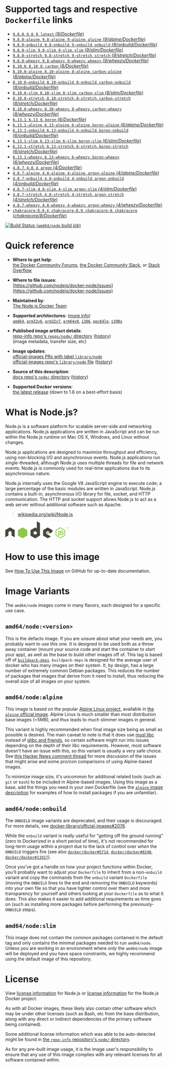 <!--

********************************************************************************

WARNING:

    DO NOT EDIT "node/README.md"

    IT IS AUTO-GENERATED

    (from the other files in "node/" combined with a set of templates)

********************************************************************************

-->

# Supported tags and respective `Dockerfile` links

-	[`9.8.0`, `9.8`, `9`, `latest` (*9/Dockerfile*)](https://github.com/nodejs/docker-node/blob/7ce7ea44b56820b967bd6da71dbc3b977ec4c660/9/Dockerfile)
-	[`9.8.0-alpine`, `9.8-alpine`, `9-alpine`, `alpine` (*9/alpine/Dockerfile*)](https://github.com/nodejs/docker-node/blob/7ce7ea44b56820b967bd6da71dbc3b977ec4c660/9/alpine/Dockerfile)
-	[`9.8.0-onbuild`, `9.8-onbuild`, `9-onbuild`, `onbuild` (*9/onbuild/Dockerfile*)](https://github.com/nodejs/docker-node/blob/7ce7ea44b56820b967bd6da71dbc3b977ec4c660/9/onbuild/Dockerfile)
-	[`9.8.0-slim`, `9.8-slim`, `9-slim`, `slim` (*9/slim/Dockerfile*)](https://github.com/nodejs/docker-node/blob/7ce7ea44b56820b967bd6da71dbc3b977ec4c660/9/slim/Dockerfile)
-	[`9.8.0-stretch`, `9.8-stretch`, `9-stretch`, `stretch` (*9/stretch/Dockerfile*)](https://github.com/nodejs/docker-node/blob/7ce7ea44b56820b967bd6da71dbc3b977ec4c660/9/stretch/Dockerfile)
-	[`9.8.0-wheezy`, `9.8-wheezy`, `9-wheezy`, `wheezy` (*9/wheezy/Dockerfile*)](https://github.com/nodejs/docker-node/blob/7ce7ea44b56820b967bd6da71dbc3b977ec4c660/9/wheezy/Dockerfile)
-	[`8.10.0`, `8.10`, `8`, `carbon` (*8/Dockerfile*)](https://github.com/nodejs/docker-node/blob/4c7763dc2cb067becf12ea4bd55e88b881ccba2b/8/Dockerfile)
-	[`8.10.0-alpine`, `8.10-alpine`, `8-alpine`, `carbon-alpine` (*8/alpine/Dockerfile*)](https://github.com/nodejs/docker-node/blob/4c7763dc2cb067becf12ea4bd55e88b881ccba2b/8/alpine/Dockerfile)
-	[`8.10.0-onbuild`, `8.10-onbuild`, `8-onbuild`, `carbon-onbuild` (*8/onbuild/Dockerfile*)](https://github.com/nodejs/docker-node/blob/4c7763dc2cb067becf12ea4bd55e88b881ccba2b/8/onbuild/Dockerfile)
-	[`8.10.0-slim`, `8.10-slim`, `8-slim`, `carbon-slim` (*8/slim/Dockerfile*)](https://github.com/nodejs/docker-node/blob/4c7763dc2cb067becf12ea4bd55e88b881ccba2b/8/slim/Dockerfile)
-	[`8.10.0-stretch`, `8.10-stretch`, `8-stretch`, `carbon-stretch` (*8/stretch/Dockerfile*)](https://github.com/nodejs/docker-node/blob/4c7763dc2cb067becf12ea4bd55e88b881ccba2b/8/stretch/Dockerfile)
-	[`8.10.0-wheezy`, `8.10-wheezy`, `8-wheezy`, `carbon-wheezy` (*8/wheezy/Dockerfile*)](https://github.com/nodejs/docker-node/blob/4c7763dc2cb067becf12ea4bd55e88b881ccba2b/8/wheezy/Dockerfile)
-	[`6.13.1`, `6.13`, `6`, `boron` (*6/Dockerfile*)](https://github.com/nodejs/docker-node/blob/b3d1870b63f312cdd2fbbd37d72496a9aa341821/6/Dockerfile)
-	[`6.13.1-alpine`, `6.13-alpine`, `6-alpine`, `boron-alpine` (*6/alpine/Dockerfile*)](https://github.com/nodejs/docker-node/blob/b3d1870b63f312cdd2fbbd37d72496a9aa341821/6/alpine/Dockerfile)
-	[`6.13.1-onbuild`, `6.13-onbuild`, `6-onbuild`, `boron-onbuild` (*6/onbuild/Dockerfile*)](https://github.com/nodejs/docker-node/blob/b3d1870b63f312cdd2fbbd37d72496a9aa341821/6/onbuild/Dockerfile)
-	[`6.13.1-slim`, `6.13-slim`, `6-slim`, `boron-slim` (*6/slim/Dockerfile*)](https://github.com/nodejs/docker-node/blob/b3d1870b63f312cdd2fbbd37d72496a9aa341821/6/slim/Dockerfile)
-	[`6.13.1-stretch`, `6.13-stretch`, `6-stretch`, `boron-stretch` (*6/stretch/Dockerfile*)](https://github.com/nodejs/docker-node/blob/b3d1870b63f312cdd2fbbd37d72496a9aa341821/6/stretch/Dockerfile)
-	[`6.13.1-wheezy`, `6.13-wheezy`, `6-wheezy`, `boron-wheezy` (*6/wheezy/Dockerfile*)](https://github.com/nodejs/docker-node/blob/b3d1870b63f312cdd2fbbd37d72496a9aa341821/6/wheezy/Dockerfile)
-	[`4.8.7`, `4.8`, `4`, `argon` (*4/Dockerfile*)](https://github.com/nodejs/docker-node/blob/8498ff5302c19506c9edc3ce152f2bd4aa6b26b3/4/Dockerfile)
-	[`4.8.7-alpine`, `4.8-alpine`, `4-alpine`, `argon-alpine` (*4/alpine/Dockerfile*)](https://github.com/nodejs/docker-node/blob/8498ff5302c19506c9edc3ce152f2bd4aa6b26b3/4/alpine/Dockerfile)
-	[`4.8.7-onbuild`, `4.8-onbuild`, `4-onbuild`, `argon-onbuild` (*4/onbuild/Dockerfile*)](https://github.com/nodejs/docker-node/blob/2dfcf38dafc79c0e163293b8a84f4daf7c0d6898/4/onbuild/Dockerfile)
-	[`4.8.7-slim`, `4.8-slim`, `4-slim`, `argon-slim` (*4/slim/Dockerfile*)](https://github.com/nodejs/docker-node/blob/8498ff5302c19506c9edc3ce152f2bd4aa6b26b3/4/slim/Dockerfile)
-	[`4.8.7-stretch`, `4.8-stretch`, `4-stretch`, `argon-stretch` (*4/stretch/Dockerfile*)](https://github.com/nodejs/docker-node/blob/8498ff5302c19506c9edc3ce152f2bd4aa6b26b3/4/stretch/Dockerfile)
-	[`4.8.7-wheezy`, `4.8-wheezy`, `4-wheezy`, `argon-wheezy` (*4/wheezy/Dockerfile*)](https://github.com/nodejs/docker-node/blob/8498ff5302c19506c9edc3ce152f2bd4aa6b26b3/4/wheezy/Dockerfile)
-	[`chakracore-8.9.4`, `chakracore-8.9`, `chakracore-8`, `chakracore` (*chakracore/8/Dockerfile*)](https://github.com/nodejs/docker-node/blob/8498ff5302c19506c9edc3ce152f2bd4aa6b26b3/chakracore/8/Dockerfile)

[![Build Status](https://doi-janky.infosiftr.net/job/multiarch/job/amd64/job/node/badge/icon) (`amd64/node` build job)](https://doi-janky.infosiftr.net/job/multiarch/job/amd64/job/node/)

# Quick reference

-	**Where to get help**:  
	[the Docker Community Forums](https://forums.docker.com/), [the Docker Community Slack](https://blog.docker.com/2016/11/introducing-docker-community-directory-docker-community-slack/), or [Stack Overflow](https://stackoverflow.com/search?tab=newest&q=docker)

-	**Where to file issues**:  
	[https://github.com/nodejs/docker-node/issues](https://github.com/nodejs/docker-node/issues)

-	**Maintained by**:  
	[The Node.js Docker Team](https://github.com/nodejs/docker-node)

-	**Supported architectures**: ([more info](https://github.com/docker-library/official-images#architectures-other-than-amd64))  
	[`amd64`](https://hub.docker.com/r/amd64/node/), [`arm32v6`](https://hub.docker.com/r/arm32v6/node/), [`arm32v7`](https://hub.docker.com/r/arm32v7/node/), [`arm64v8`](https://hub.docker.com/r/arm64v8/node/), [`i386`](https://hub.docker.com/r/i386/node/), [`ppc64le`](https://hub.docker.com/r/ppc64le/node/), [`s390x`](https://hub.docker.com/r/s390x/node/)

-	**Published image artifact details**:  
	[repo-info repo's `repos/node/` directory](https://github.com/docker-library/repo-info/blob/master/repos/node) ([history](https://github.com/docker-library/repo-info/commits/master/repos/node))  
	(image metadata, transfer size, etc)

-	**Image updates**:  
	[official-images PRs with label `library/node`](https://github.com/docker-library/official-images/pulls?q=label%3Alibrary%2Fnode)  
	[official-images repo's `library/node` file](https://github.com/docker-library/official-images/blob/master/library/node) ([history](https://github.com/docker-library/official-images/commits/master/library/node))

-	**Source of this description**:  
	[docs repo's `node/` directory](https://github.com/docker-library/docs/tree/master/node) ([history](https://github.com/docker-library/docs/commits/master/node))

-	**Supported Docker versions**:  
	[the latest release](https://github.com/docker/docker-ce/releases/latest) (down to 1.6 on a best-effort basis)

# What is Node.js?

Node.js is a software platform for scalable server-side and networking applications. Node.js applications are written in JavaScript and can be run within the Node.js runtime on Mac OS X, Windows, and Linux without changes.

Node.js applications are designed to maximize throughput and efficiency, using non-blocking I/O and asynchronous events. Node.js applications run single-threaded, although Node.js uses multiple threads for file and network events. Node.js is commonly used for real-time applications due to its asynchronous nature.

Node.js internally uses the Google V8 JavaScript engine to execute code; a large percentage of the basic modules are written in JavaScript. Node.js contains a built-in, asynchronous I/O library for file, socket, and HTTP communication. The HTTP and socket support allows Node.js to act as a web server without additional software such as Apache.

> [wikipedia.org/wiki/Node.js](https://en.wikipedia.org/wiki/Node.js)

![logo](https://raw.githubusercontent.com/docker-library/docs/01c12653951b2fe592c1f93a13b4e289ada0e3a1/node/logo.png)

# How to use this image

See [How To Use This Image](https://github.com/nodejs/docker-node/blob/master/README.md#how-to-use-this-image) on GitHub for up-to-date documentation.

# Image Variants

The `amd64/node` images come in many flavors, each designed for a specific use case.

## `amd64/node:<version>`

This is the defacto image. If you are unsure about what your needs are, you probably want to use this one. It is designed to be used both as a throw away container (mount your source code and start the container to start your app), as well as the base to build other images off of. This tag is based off of [`buildpack-deps`](https://registry.hub.docker.com/_/buildpack-deps/). `buildpack-deps` is designed for the average user of docker who has many images on their system. It, by design, has a large number of extremely common Debian packages. This reduces the number of packages that images that derive from it need to install, thus reducing the overall size of all images on your system.

## `amd64/node:alpine`

This image is based on the popular [Alpine Linux project](http://alpinelinux.org), available in [the `alpine` official image](https://hub.docker.com/_/alpine). Alpine Linux is much smaller than most distribution base images (~5MB), and thus leads to much slimmer images in general.

This variant is highly recommended when final image size being as small as possible is desired. The main caveat to note is that it does use [musl libc](http://www.musl-libc.org) instead of [glibc and friends](http://www.etalabs.net/compare_libcs.html), so certain software might run into issues depending on the depth of their libc requirements. However, most software doesn't have an issue with this, so this variant is usually a very safe choice. See [this Hacker News comment thread](https://news.ycombinator.com/item?id=10782897) for more discussion of the issues that might arise and some pro/con comparisons of using Alpine-based images.

To minimize image size, it's uncommon for additional related tools (such as `git` or `bash`) to be included in Alpine-based images. Using this image as a base, add the things you need in your own Dockerfile (see the [`alpine` image description](https://hub.docker.com/_/alpine/) for examples of how to install packages if you are unfamiliar).

## `amd64/node:onbuild`

The `ONBUILD` image variants are deprecated, and their usage is discouraged. For more details, see [docker-library/official-images#2076](https://github.com/docker-library/official-images/issues/2076).

While the `onbuild` variant is really useful for "getting off the ground running" (zero to Dockerized in a short period of time), it's not recommended for long-term usage within a project due to the lack of control over *when* the `ONBUILD` triggers fire (see also [`docker/docker#5714`](https://github.com/docker/docker/issues/5714), [`docker/docker#8240`](https://github.com/docker/docker/issues/8240), [`docker/docker#11917`](https://github.com/docker/docker/issues/11917)).

Once you've got a handle on how your project functions within Docker, you'll probably want to adjust your `Dockerfile` to inherit from a non-`onbuild` variant and copy the commands from the `onbuild` variant `Dockerfile` (moving the `ONBUILD` lines to the end and removing the `ONBUILD` keywords) into your own file so that you have tighter control over them and more transparency for yourself and others looking at your `Dockerfile` as to what it does. This also makes it easier to add additional requirements as time goes on (such as installing more packages before performing the previously-`ONBUILD` steps).

## `amd64/node:slim`

This image does not contain the common packages contained in the default tag and only contains the minimal packages needed to run `amd64/node`. Unless you are working in an environment where *only* the `amd64/node` image will be deployed and you have space constraints, we highly recommend using the default image of this repository.

# License

View [license information](https://github.com/nodejs/node/blob/master/LICENSE) for Node.js or [license information](https://github.com/nodejs/docker-node/blob/master/LICENSE) for the Node.js Docker project.

As with all Docker images, these likely also contain other software which may be under other licenses (such as Bash, etc from the base distribution, along with any direct or indirect dependencies of the primary software being contained).

Some additional license information which was able to be auto-detected might be found in [the `repo-info` repository's `node/` directory](https://github.com/docker-library/repo-info/tree/master/repos/node).

As for any pre-built image usage, it is the image user's responsibility to ensure that any use of this image complies with any relevant licenses for all software contained within.
